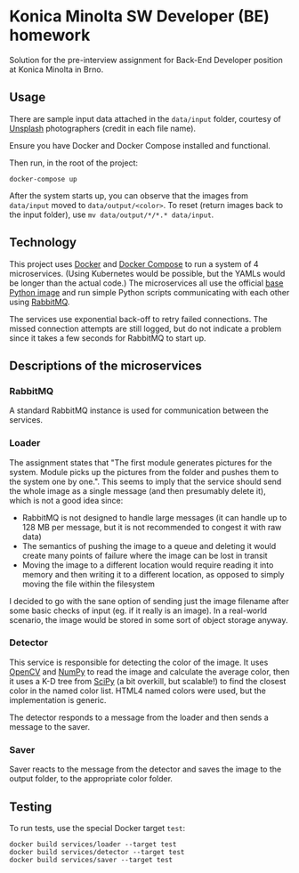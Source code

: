 # Konica Minolta SW Developer (BE) homework

Solution for the pre-interview assignment for Back-End Developer position at Konica Minolta in Brno.

## Usage

There are sample input data attached in the `data/input` folder, courtesy of [Unsplash](https://unsplash.com/) photographers (credit in each file name).

Ensure you have Docker and Docker Compose installed and functional.

Then run, in the root of the project:

    docker-compose up

After the system starts up, you can observe that the images from `data/input` moved to `data/output/<color>`. To reset (return images back to the input folder), use `mv data/output/*/*.* data/input`.

## Technology

This project uses [Docker](https://www.docker.com/) and [Docker Compose](https://docs.docker.com/compose/overview/) to run a system of 4 microservices. (Using Kubernetes would be possible, but the YAMLs would be longer than the actual code.) The microservices all use the official [base Python image](https://hub.docker.com/_/python/) and run simple Python scripts communicating with each other using [RabbitMQ](https://www.rabbitmq.com/).

The services use exponential back-off to retry failed connections. The missed connection attempts are still logged, but do not indicate a problem since it takes a few seconds for RabbitMQ to start up.

## Descriptions of the microservices

### RabbitMQ

A standard RabbitMQ instance is used for communication between the services.

### Loader

The assignment states that "The first module generates pictures for the system. Module picks up the pictures from the folder and pushes them to the system one by one.". This seems to imply that the service should send the whole image as a single message (and then presumably delete it), which is not a good idea since:

- RabbitMQ is not designed to handle large messages (it can handle up to 128 MB per message, but it is not recommended to congest it with raw data)
- The semantics of pushing the image to a queue and deleting it would create many points of failure where the image can be lost in transit
- Moving the image to a different location would require reading it into memory and then writing it to a different location, as opposed to simply moving the file within the filesystem

I decided to go with the sane option of sending just the image filename after some basic checks of input (eg. if it really is an image). In a real-world scenario, the image would be stored in some sort of object storage anyway.

### Detector

This service is responsible for detecting the color of the image. It uses [OpenCV](https://opencv.org/) and [NumPy](https://www.numpy.org/) to read the image and calculate the average color, then it uses a K-D tree from [SciPy](https://scipy.org/) (a bit overkill, but scalable!) to find the closest color in the named color list. HTML4 named colors were used, but the implementation is generic.

The detector responds to a message from the loader and then sends a message to the saver.

### Saver

Saver reacts to the message from the detector and saves the image to the output folder, to the appropriate color folder.

## Testing

To run tests, use the special Docker target `test`:

```
docker build services/loader --target test
docker build services/detector --target test
docker build services/saver --target test
```